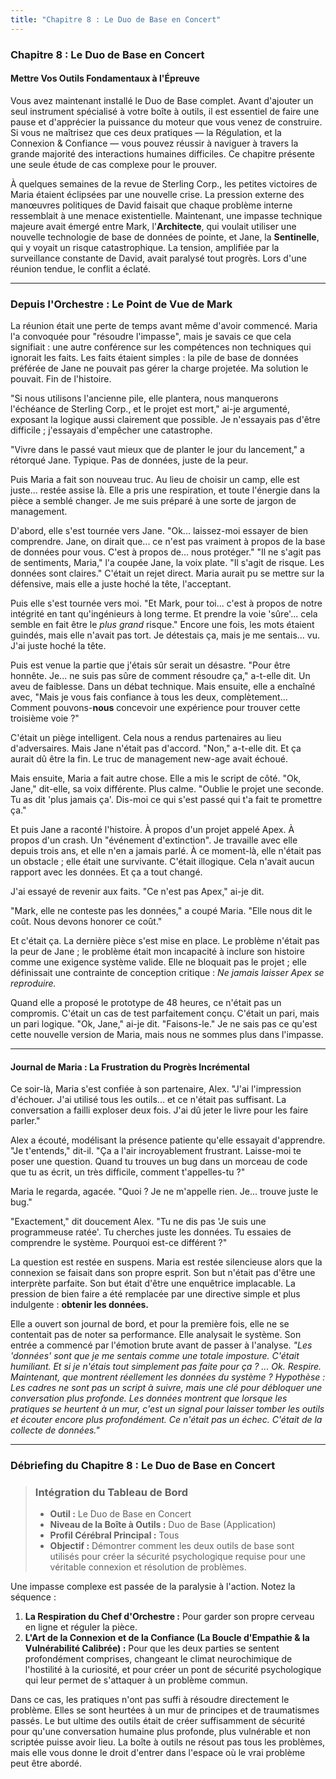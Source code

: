 ```yaml
---
title: "Chapitre 8 : Le Duo de Base en Concert"
---
```

### **Chapitre 8 : Le Duo de Base en Concert**
#### Mettre Vos Outils Fondamentaux à l'Épreuve

Vous avez maintenant installé le Duo de Base complet. Avant d'ajouter un seul instrument spécialisé à votre boîte à outils, il est essentiel de faire une pause et d'apprécier la puissance du moteur que vous venez de construire. Si vous ne maîtrisez que ces deux pratiques — la Régulation, et la Connexion & Confiance — vous pouvez réussir à naviguer à travers la grande majorité des interactions humaines difficiles. Ce chapitre présente une seule étude de cas complexe pour le prouver.

À quelques semaines de la revue de Sterling Corp., les petites victoires de Maria étaient éclipsées par une nouvelle crise. La pression externe des manœuvres politiques de David faisait que chaque problème interne ressemblait à une menace existentielle. Maintenant, une impasse technique majeure avait émergé entre Mark, l'**Architecte**, qui voulait utiliser une nouvelle technologie de base de données de pointe, et Jane, la **Sentinelle**, qui y voyait un risque catastrophique. La tension, amplifiée par la surveillance constante de David, avait paralysé tout progrès. Lors d'une réunion tendue, le conflit a éclaté.

---
### **Depuis l'Orchestre : Le Point de Vue de Mark**

La réunion était une perte de temps avant même d'avoir commencé. Maria l'a convoquée pour "résoudre l'impasse", mais je savais ce que cela signifiait : une autre conférence sur les compétences non techniques qui ignorait les faits. Les faits étaient simples : la pile de base de données préférée de Jane ne pouvait pas gérer la charge projetée. Ma solution le pouvait. Fin de l'histoire.

"Si nous utilisons l'ancienne pile, elle plantera, nous manquerons l'échéance de Sterling Corp., et le projet est mort," ai-je argumenté, exposant la logique aussi clairement que possible. Je n'essayais pas d'être difficile ; j'essayais d'empêcher une catastrophe.

"Vivre dans le passé vaut mieux que de planter le jour du lancement," a rétorqué Jane. Typique. Pas de données, juste de la peur.

Puis Maria a fait son nouveau truc. Au lieu de choisir un camp, elle est juste... restée assise là. Elle a pris une respiration, et toute l'énergie dans la pièce a semblé changer. Je me suis préparé à une sorte de jargon de management.

D'abord, elle s'est tournée vers Jane. "Ok... laissez-moi essayer de bien comprendre. Jane, on dirait que... ce n'est pas vraiment à propos de la base de données pour vous. C'est à propos de... nous protéger."
"Il ne s'agit pas de sentiments, Maria," l'a coupée Jane, la voix plate. "Il s'agit de risque. Les données sont claires."
C'était un rejet direct. Maria aurait pu se mettre sur la défensive, mais elle a juste hoché la tête, l'acceptant.

Puis elle s'est tournée vers moi. "Et Mark, pour toi... c'est à propos de notre intégrité en tant qu'ingénieurs à long terme. Et prendre la voie 'sûre'... cela semble en fait être le *plus grand* risque." Encore une fois, les mots étaient guindés, mais elle n'avait pas tort. Je détestais ça, mais je me sentais... vu. J'ai juste hoché la tête.

Puis est venue la partie que j'étais sûr serait un désastre. "Pour être honnête. Je... ne suis pas sûre de comment résoudre ça," a-t-elle dit. Un aveu de faiblesse. Dans un débat technique. Mais ensuite, elle a enchaîné avec, "Mais je vous fais confiance à tous les deux, complètement... Comment pouvons-**nous** concevoir une expérience pour trouver cette troisième voie ?"

C'était un piège intelligent. Cela nous a rendus partenaires au lieu d'adversaires. Mais Jane n'était pas d'accord. "Non," a-t-elle dit. Et ça aurait dû être la fin. Le truc de management new-age avait échoué.

Mais ensuite, Maria a fait autre chose. Elle a mis le script de côté. "Ok, Jane," dit-elle, sa voix différente. Plus calme. "Oublie le projet une seconde. Tu as dit 'plus jamais ça'. Dis-moi ce qui s'est passé qui t'a fait te promettre ça."

Et puis Jane a raconté l'histoire. À propos d'un projet appelé Apex. À propos d'un crash. Un "événement d'extinction". Je travaille avec elle depuis trois ans, et elle n'en a jamais parlé. À ce moment-là, elle n'était pas un obstacle ; elle était une survivante. C'était illogique. Cela n'avait aucun rapport avec les données. Et ça a tout changé.

J'ai essayé de revenir aux faits. "Ce n'est pas Apex," ai-je dit.

"Mark, elle ne conteste pas les données," a coupé Maria. "Elle nous dit le coût. Nous devons honorer ce coût."

Et c'était ça. La dernière pièce s'est mise en place. Le problème n'était pas la peur de Jane ; le problème était mon incapacité à inclure son histoire comme une exigence système valide. Elle ne bloquait pas le projet ; elle définissait une contrainte de conception critique : *Ne jamais laisser Apex se reproduire.*

Quand elle a proposé le prototype de 48 heures, ce n'était pas un compromis. C'était un cas de test parfaitement conçu. C'était un pari, mais un pari logique. "Ok, Jane," ai-je dit. "Faisons-le." Je ne sais pas ce qu'est cette nouvelle version de Maria, mais nous ne sommes plus dans l'impasse.

---
#### **Journal de Maria : La Frustration du Progrès Incrémental**
Ce soir-là, Maria s'est confiée à son partenaire, Alex. "J'ai l'impression d'échouer. J'ai utilisé tous les outils... et ce n'était pas suffisant. La conversation a failli exploser deux fois. J'ai dû jeter le livre pour les faire parler."

Alex a écouté, modélisant la présence patiente qu'elle essayait d'apprendre. "Je t'entends," dit-il. "Ça a l'air incroyablement frustrant. Laisse-moi te poser une question. Quand tu trouves un bug dans un morceau de code que tu as écrit, un très difficile, comment t'appelles-tu ?"

Maria le regarda, agacée. "Quoi ? Je ne m'appelle rien. Je... trouve juste le bug."

"Exactement," dit doucement Alex. "Tu ne dis pas 'Je suis une programmeuse ratée'. Tu cherches juste les données. Tu essaies de comprendre le système. Pourquoi est-ce différent ?"

La question est restée en suspens. Maria est restée silencieuse alors que la connexion se faisait dans son propre esprit. Son but n'était pas d'être une interprète parfaite. Son but était d'être une enquêtrice implacable. La pression de bien faire a été remplacée par une directive simple et plus indulgente : **obtenir les données.**

Elle a ouvert son journal de bord, et pour la première fois, elle ne se contentait pas de noter sa performance. Elle analysait le système. Son entrée a commencé par l'émotion brute avant de passer à l'analyse. *"Les 'données' sont que je me sentais comme une totale imposture. C'était humiliant. Et si je n'étais tout simplement pas faite pour ça ? ... Ok. Respire. Maintenant, que montrent réellement les données du système ? Hypothèse : Les cadres ne sont pas un script à suivre, mais une clé pour débloquer une conversation plus profonde. Les données montrent que lorsque les pratiques se heurtent à un mur, c'est un signal pour laisser tomber les outils et écouter encore plus profondément. Ce n'était pas un échec. C'était de la collecte de données."*

---
### **Débriefing du Chapitre 8 : Le Duo de Base en Concert**

> ### **Intégration du Tableau de Bord**
>
> *   **Outil :** Le Duo de Base en Concert
> *   **Niveau de la Boîte à Outils :** Duo de Base (Application)
> *   **Profil Cérébral Principal :** Tous
> *   **Objectif :** Démontrer comment les deux outils de base sont utilisés pour créer la sécurité psychologique requise pour une véritable connexion et résolution de problèmes.

Une impasse complexe est passée de la paralysie à l'action. Notez la séquence :
1.  **La Respiration du Chef d'Orchestre :** Pour garder son propre cerveau en ligne et réguler la pièce.
2.  **L'Art de la Connexion et de la Confiance (La Boucle d'Empathie & la Vulnérabilité Calibrée) :** Pour que les deux parties se sentent profondément comprises, changeant le climat neurochimique de l'hostilité à la curiosité, et pour créer un pont de sécurité psychologique qui leur permet de s'attaquer à un problème commun.

Dans ce cas, les pratiques n'ont pas suffi à résoudre directement le problème. Elles se sont heurtées à un mur de principes et de traumatismes passés. Le but ultime des outils était de créer suffisamment de sécurité pour qu'une conversation humaine plus profonde, plus vulnérable et non scriptée puisse avoir lieu. La boîte à outils ne résout pas tous les problèmes, mais elle vous donne le droit d'entrer dans l'espace où le vrai problème peut être abordé.
      